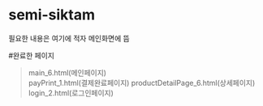 # semi-siktam

필요한 내용은 여기에 적자
메인화면에 뜸

#완료한 페이지
> main_6.html(메인페이지) <br>
> payPrint_1.html(결제완료페이지)
> productDetailPage_6.html(상세페이지)
> login_2.html(로그인페이지)

